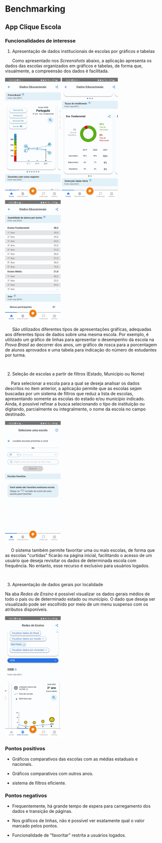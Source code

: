 # Benchmarking

## App Clique Escola
###  Funcionalidades de interesse

1. Apresentação de dados institucionais de escolas por gráficos e tabelas

&nbsp;&nbsp;&nbsp;&nbsp;&nbsp;
Como apresentado nos _Screenshots_ abaixo, a aplicação apresenta os dados das escolas organizados em gráficos e tabelas, de forma que, visualmente, a compreensão dos dados é facilitada. 

<p >
<img src="requirements_images\appgrafico1.jfif" height="400">
<img src="requirements_images\appgrafico2.jfif" height="400">
<img src="requirements_images\apptabela.jfif" height="400">
</p>

&nbsp;&nbsp;&nbsp;&nbsp;&nbsp;
São utilizados diferentes tipos de apresentações gráficas, adequadas aos diferentes tipos de dados sobre uma mesma escola. Por exemplo, é utilizado um gráfico de linhas para apresentar o desempenho da escola na _Prova Brasil_ ao decorrer dos anos, um gráfico de rosca para a porcentagem de alunos aprovados e uma tabela para indicação do número de estudantes por turma.

<br /> 

2.  Seleção de escolas a partir de filtros (Estado, Município ou Nome)

&nbsp;&nbsp;&nbsp;&nbsp;&nbsp;Para selecionar a escola para a qual se deseja analisar os dados descritos no item anterior, a aplicação permite que as escolas sejam buscadas por um sistema de filtros que reduz a lista de escolas, apresentando somente as escolas do estado e/ou município indicado. Ainda, é possível refinar a busca selecionando o tipo de instituição ou digitando, parcialmente ou integralmente, o nome da escola no campo destinado.

<img src="requirements_images\appselecao.jfif" height="400">

&nbsp;&nbsp;&nbsp;&nbsp;&nbsp;O sistema também permite favoritar uma ou mais escolas, de forma que as escolas "curtidas" ficarão na página inicial, facilitando o acesso de um usuário que deseja revisitar os dados de determinada escola com frequência. No entanto, esse recurso é exclusivo para usuários logados.

<br />

3.  Apresentação de dados gerais por localidade

Na aba _Redes de Ensino_ é possível visualizar os dados gerais médios de todo o país ou de determinado estado ou município. O dado que deseja ser visualizado pode ser escolhido por meio de um menu suspenso com os atributos disponíveis.

<img src="requirements_images\appgeral.jfif" height="400">
<br />

### Pontos positivos
- Gráficos comparativos das escolas com as médias estaduais e nacionais.

- Gráficos comparativos com outros anos.

- sistema de filtros eficiente.

### Pontos negativos
- Frequentemente, há grande tempo de espera para carregamento dos dados e transição de páginas.

- Nos gráficos de linhas, não é possível ver exatamente qual o valor marcado pelos pontos.

- Funcionalidade de "favoritar" restrita a usuários logados.

